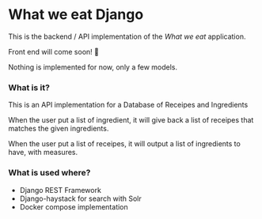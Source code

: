 # What we eat Django

This is the backend / API implementation of the *What we eat* application. 

Front end will come soon! :rocket:

Nothing is implemented for now, only a few models. 

### What is it?
This is an API implementation for a Database of Receipes and Ingredients

When the user put a list of ingredient, it will give back a list of receipes that matches the given ingredients. 

When the user put a list of receipes, it will output a list of ingredients to have, with measures. 

### What is used where? 
- Django REST Framework
- Django-haystack for search with Solr
- Docker compose implementation

